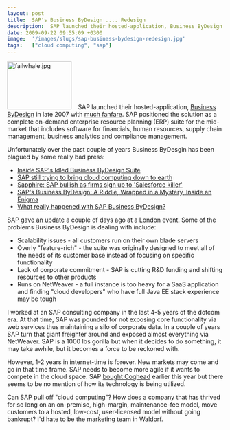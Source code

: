 ```yaml
---
layout: post
title:  SAP's Business ByDesign .... Redesign
description:  SAP launched their hosted-application, Business ByDesign  in late 2007 with  much fanfare  . SAP positioned the solution as a complete on-demand enterprise resource planning (ERP) suite for the mid-market that includes software for financials, human resources, supply chain management, business analytics and compliance management. Unfortunately over the past couple of years Business ByDesgin has been plagued by some really bad press- * Inside SAPs Idled Business ByDesign Suite  * SAP still tryin
date: 2009-09-22 09:55:09 +0300
image:  '/images/slugs/sap-business-bydesign-redesign.jpg'
tags:   ["cloud computing", "sap"]
---
```

<p><a href="http://res.cloudinary.com/blog-jeffdouglas-com/image/upload/v1400399502/failwhale-jpg_hbaapd.gif"><img class="alignleft size-thumbnail wp-image-1332" style="padding-right:15px;" title="failwhale.jpg" src="http://res.cloudinary.com/blog-jeffdouglas-com/image/upload/c_crop,h_375,w_375,x_62,y_0/h_150,w_150/v1400399502/failwhale-jpg_hbaapd.gif" alt="failwhale.jpg" width="150" height="112" /></a>SAP launched their hosted-application, <a href="http://www.sap.com/sme/solutions/businessbydesign/index.epx" target="_blank">Business ByDesign</a> in late 2007 with <a href="/2007/09/20/sap-launches-host-applications-solution/" target="_blank">much fanfare</a>. SAP positioned the solution as a complete on-demand enterprise resource planning (ERP) suite for the mid-market that includes software for financials, human resources, supply chain management, business analytics and compliance management.</p>
<p>Unfortunately over the past couple of years Business ByDesgin has been plagued by some really bad press:</p>
<ul>
 <li><a href="http://www.informationweek.com/news/software/erp/showArticle.jhtml?articleID=217400833&subSection=All+Stories" target="_blank">Inside SAP's Idled Business ByDesign Suite</a></li>
 <li><a href="http://itknowledgeexchange.techtarget.com/sap-watch/sap-still-trying-to-bring-cloud-computing-down-to-earth/" target="_blank">SAP still trying to bring cloud computing down to earth</a></li>
 <li><a href="http://www.computerweekly.com/Articles/2009/05/14/236049/sapphire-sap-bullish-as-firms-sign-up-to-salesforce.htm" target="_blank">Sapphire: SAP bullish as firms sign up to 'Salesforce killer'</a></li>
 <li><a href="http://advice.cio.com/thomas_wailgum/saps_business_bydesign_a_riddle_wrapped_in_a_mystery_inside_an_enigma" target="_blank">SAP's Business ByDesign: A Riddle, Wrapped in a Mystery, Inside an Enigma</a></li>
 <li><a href="http://blogs.zdnet.com/Howlett/?p=999" target="_blank">What really happened with SAP Business ByDesign?</a></li>
</ul>
SAP <a href="http://www.v3.co.uk/v3/news/2249413/sap-gives-update-business" target="_blank">gave an update</a> a couple of days ago at a London event. Some of the problems Business ByDesign is dealing with include:
<ul>
 <li>Scalability issues - all customers run on their own blade servers</li>
 <li>Overly "feature-rich" - the suite was originally designed to meet all of the needs of its customer base instead of focusing on specific functionality</li>
 <li>Lack of corporate commitment - SAP is cutting R&D funding and shifting resources to other products</li>
 <li>Runs on NetWeaver - a full instance is too heavy for a SaaS application and finding "cloud developers" who have full Java EE stack experience may be tough</li>
</ul>
I worked at an SAP consulting company in the last 4-5 years of the dotcom era. At that time, SAP was pounded for not exposing core functionality via web services thus maintaining a silo of corporate data. In a couple of years SAP turn that giant freighter around and exposed almost everything via NetWeaver. SAP is a 1000 lbs gorilla but when it decides to do something, it may take awhile, but it becomes a force to be reckoned with.
<p>However, 1-2 years in internet-time is forever. New markets may come and go in that time frame. SAP needs to become more agile if it wants to compete in the cloud space. SAP <a href="/2009/02/27/sap-buys-cloud-computing-startup-coghead/" target="_blank">bought Coghead</a> earlier this year but there seems to be no mention of how its technology is being utilized.</p>
<p>Can SAP pull off "cloud computing"? How does a company that has thrived for so long on an on-premise, high-margin, maintenance-fee model, move customers to a hosted, low-cost, user-licensed model without going bankrupt? I'd hate to be the marketing team in Waldorf.</p>

